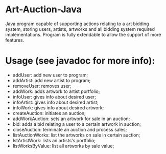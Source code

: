 # Art-Auction-Java
Java program capable of supporting actions relating to a art bidding system, storing users, artists, artworks and all bidding system required implementations.
Program is fully extendable to allow the support of more features.

# Usage (see javadoc for more info):
- addUser: add new user to program;
- addArtist: add new artist to program;
- removeUser: removes user;
- addWork: adds artwork to artist portfolio;
- infoUser: gives info about desired user;
- infoArtist: gives info about desired artist;
- infoWork: gives info about desired artwork;
- createAuction: initiates an auction;
- addWorkAuction: sets an artwork for sale in an auction;
- bid: adds a bid relating a user to a certain artwork in auction;
- closeAuction: terminate an auction and process sales;
- listAuctionWorks: list the artworks on sale in certain auction;
- lstArtistWork: lists an artists's portfolio;
- listWorksByValue: list all artworks by sale value;
